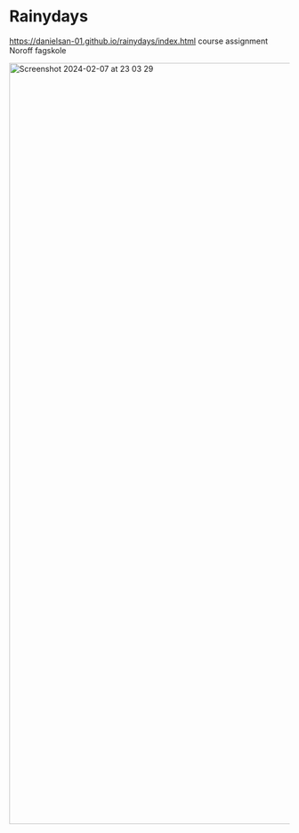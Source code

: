 

# Rainydays
https://danielsan-01.github.io/rainydays/index.html
course assignment Noroff fagskole

<img width="1370" alt="Screenshot 2024-02-07 at 23 03 29" src="https://github.com/DanielSan-01/rainydays/assets/98233180/1a219514-b174-4647-9798-1b1b6fb0c0f2">
